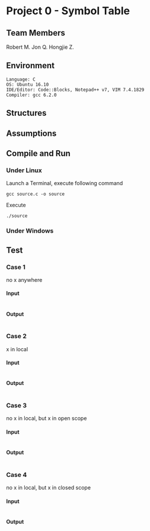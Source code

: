# Project 0 - Symbol Table
## Team Members
Robert M.
Jon Q.
Hongjie Z.
## Environment
```
Language: C
OS: Ubuntu 16.10
IDE/Editor: Code::Blocks, Notepad++ v7, VIM 7.4.1829
Compiler: gcc 6.2.0
```
## Structures

## Assumptions

## Compile and Run
### Under Linux
Launch a Terminal, execute following command
```
gcc source.c -o source
```
Execute
```
./source
```
### Under Windows
## Test
### Case 1
no x anywhere
#### Input
```

```
#### Output
```

```
### Case 2
x in local
#### Input
```

```
#### Output
```

```
### Case 3
no x in local, but x in open scope
#### Input
```

```
#### Output
```

```
### Case 4
no x in local, but x in closed scope
#### Input
```

```
#### Output
```

```